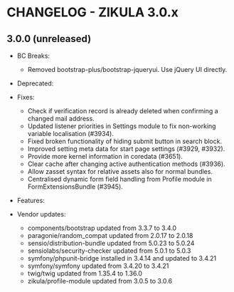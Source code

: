 CHANGELOG - ZIKULA 3.0.x
========================

3.0.0 (unreleased)
------------------

 - BC Breaks:
    - Removed bootstrap-plus/bootstrap-jqueryui. Use jQuery UI directly.

 - Deprecated:

 - Fixes:
    - Check if verification record is already deleted when confirming a changed mail address.
    - Updated listener priorities in Settings module to fix non-working variable localisation (#3934).
    - Fixed broken functionality of hiding submit button in search block.
    - Improved setting meta data for start page settings (#3929, #3932).
    - Provide more kernel information in coredata (#3651).
    - Clear cache after changing active authentication methods (#3936).
    - Allow zasset syntax for relative assets also for normal bundles.
    - Centralised dynamic form field handling from Profile module in FormExtensionsBundle (#3945).

 - Features:

 - Vendor updates:
    - components/bootstrap updated from 3.3.7 to 3.4.0
    - paragonie/random_compat updated from 2.0.17 to 2.0.18
    - sensio/distribution-bundle updated from 5.0.23 to 5.0.24
    - sensiolabs/security-checker updated from 5.0.1 to 5.0.3
    - symfony/phpunit-bridge installed in 3.4.14 and updated to 3.4.21
    - symfony/symfony updated from 3.4.20 to 3.4.21
    - twig/twig updated from 1.35.4 to 1.36.0
    - zikula/profile-module updated from 3.0.5 to 3.0.6

